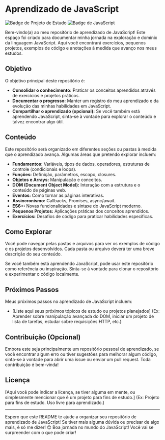 # Aprendizado de JavaScript

![Badge de Projeto de Estudo](https://img.shields.io/badge/Projeto-De%20Estudo-blueviolet)
![Badge de JavaScript](https://img.shields.io/badge/JavaScript-FF6F00?style=flat-square&logo=javascript&logoColor=white)

Bem-vindo(a) ao meu repositório de aprendizado de JavaScript! Este espaço foi criado para documentar minha jornada na exploração e domínio da linguagem JavaScript. Aqui você encontrará exercícios, pequenos projetos, exemplos de código e anotações à medida que avanço nos meus estudos.

## Objetivo

O objetivo principal deste repositório é:

* **Consolidar o conhecimento:** Praticar os conceitos aprendidos através de exercícios e projetos práticos.
* **Documentar o progresso:** Manter um registro do meu aprendizado e da evolução das minhas habilidades em JavaScript.
* **Compartilhar o aprendizado (opcional):** Se você também está aprendendo JavaScript, sinta-se à vontade para explorar o conteúdo e talvez encontrar algo útil.

## Conteúdo

Este repositório será organizado em diferentes seções ou pastas à medida que o aprendizado avança. Algumas áreas que pretendo explorar incluem:

* **Fundamentos:** Variáveis, tipos de dados, operadores, estruturas de controle (condicionais e loops).
* **Funções:** Definição, parâmetros, escopo, closures.
* **Objetos e Arrays:** Manipulação e conceitos.
* **DOM (Document Object Model):** Interação com a estrutura e o conteúdo de páginas web.
* **Eventos:** Como tornar as páginas interativas.
* **Assincronismo:** Callbacks, Promises, async/await.
* **ES6+:** Novas funcionalidades e sintaxe do JavaScript moderno.
* **Pequenos Projetos:** Aplicações práticas dos conceitos aprendidos.
* **Exercícios:** Desafios de código para praticar habilidades específicas.

## Como Explorar

Você pode navegar pelas pastas e arquivos para ver os exemplos de código e os projetos desenvolvidos. Cada pasta ou arquivo deverá ter uma breve descrição do seu conteúdo.

Se você também está aprendendo JavaScript, pode usar este repositório como referência ou inspiração. Sinta-se à vontade para clonar o repositório e experimentar o código localmente.

## Próximos Passos

Meus próximos passos no aprendizado de JavaScript incluem:

* [Liste aqui seus próximos tópicos de estudo ou projetos planejados] (Ex: Aprender sobre manipulação avançada do DOM, iniciar um projeto de lista de tarefas, estudar sobre requisições HTTP, etc.)

## Contribuição (Opcional)

Embora este seja principalmente um repositório pessoal de aprendizado, se você encontrar algum erro ou tiver sugestões para melhorar algum código, sinta-se à vontade para abrir uma issue ou enviar um pull request. Toda contribuição é bem-vinda!

## Licença

[Aqui você pode indicar a licença, se tiver alguma em mente, ou simplesmente mencionar que é um projeto para fins de estudo.] (Ex: Projeto para fins de estudo. Uso livre para aprendizado.)

---

Espero que este README te ajude a organizar seu repositório de aprendizado de JavaScript! Se tiver mais alguma dúvida ou precisar de algo mais, é só me dizer! 😊 Boa jornada no mundo do JavaScript! Você vai se surpreender com o que pode criar!

